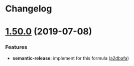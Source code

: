 # Changelog

# [1.50.0](https://github.com/myii/mysql-formula/compare/v1.49.0...v1.50.0) (2019-07-08)


### Features

* **semantic-release:** implement for this formula ([a2dbafa](https://github.com/myii/mysql-formula/commit/a2dbafa))
